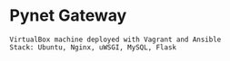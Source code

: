 # Pynet Gateway

    VirtualBox machine deployed with Vagrant and Ansible
    Stack: Ubuntu, Nginx, uWSGI, MySQL, Flask 
